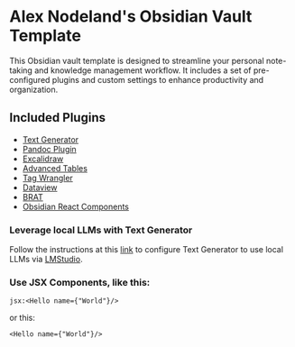 # Alex Nodeland's Obsidian Vault Template

This Obsidian vault template is designed to streamline your personal note-taking and knowledge management workflow. It includes a set of pre-configured plugins and custom settings to enhance productivity and organization.

## Included Plugins

- [Text Generator](https://github.com/nhaouari/obsidian-textgenerator-plugin)
- [Pandoc Plugin](https://github.com/OliverBalfour/obsidian-pandoc)
- [Excalidraw](https://github.com/zsviczian/obsidian-excalidraw-plugin)
- [Advanced Tables](https://github.com/tgrosinger/advanced-tables-obsidian)
- [Tag Wrangler](https://github.com/pjeby/tag-wrangler)
- [Dataview](https://github.com/blacksmithgu/obsidian-dataview)
- [BRAT](https://github.com/TfTHacker/obsidian42-brat)
- [Obsidian React Components](https://github.com/elias-sundqvist/obsidian-react-components)

### Leverage local LLMs with Text Generator

Follow the instructions at this [link](https://github.com/nhaouari/obsidian-textgenerator-plugin/issues/182) to configure Text Generator to use local LLMs via [LMStudio](https://lmstudio.ai/). 

### Use JSX Components, like this:

`jsx:<Hello name={"World"}/>`

or this:

```jsx:
<Hello name={"World"}/>
```
